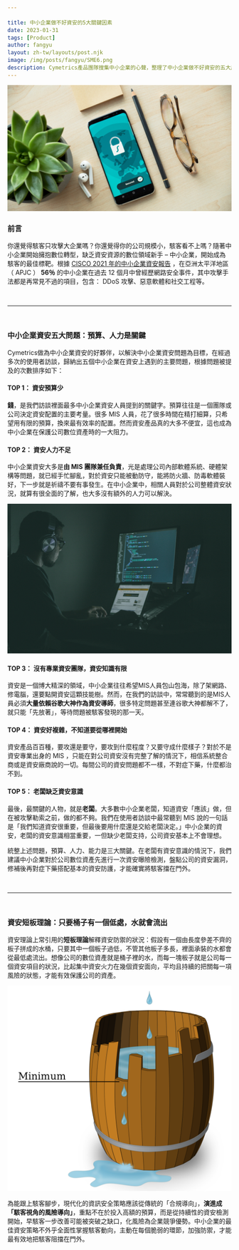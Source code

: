 ```yaml
---

title: 中小企業做不好資安的5大關鍵因素 
date: 2023-01-31
tags: [Product]
author: fangyu
layout: zh-tw/layouts/post.njk 
image: /img/posts/fangyu/SME6.png
description: Cymetrics產品團隊搜集中小企業的心聲，整理了中小企業做不好資安的五大原因，以及我們的解決提案。
---
```




![Alt text](/img/posts/fangyu/SME6.jpg)



### **前言**

你還覺得駭客只攻擊大企業嗎？你還覺得你的公司規模小，駭客看不上嗎？<!-- summary -->隨著中小企業開始擁抱數位轉型，缺乏資安資源的數位領域新手 – 中小企業，開始成為駭客的最佳標靶。根據 [CISCO 2021 年的中小企業資安報告](https://www.cisco.com/c/dam/global/en_sg/products/security/meet-max-report-2021/assets/data/cybersecurity-for-smbs-asia-pacific-businesses-prepare-for-digital-defense.pdf)
，在亞洲太平洋地區（ APJC ） **56％** 的中小企業在過去 12 個月中曾經歷網路安全事件，其中攻擊手法都是再常見不過的項目，包含： DDoS 攻擊、惡意軟體和社交工程等。<!-- summary -->

<br>

---

<br>


### **中小企業資安五大問題：預算、人力是關鍵**

Cymetrics做為中小企業資安的好夥伴，以解決中小企業資安問題為目標，在經過多次的使用者訪談，歸納出五個中小企業在資安上遇到的主要問題，根據問題被提及的次數排序如下：


#### **TOP 1： 資安預算少**
**錢**，是我們訪談裡面最多中小企業資安人員提到的關鍵字。預算往往是一個團隊或公司決定資安配置的主要考量。很多 MIS 人員，花了很多時間在精打細算，只希望用有限的預算，換來最有效率的配置。然而資安產品真的大多不便宜，這也成為中小企業在保護公司數位資產時的一大阻力。

#### **TOP 2： 資安人力不足**
中小企業資安大多是**由 MIS 團隊兼任負責**，光是處理公司內部軟體系統、硬體架構等問題，就已經手忙腳亂，對於資安只能被動防守，能將防火牆、防毒軟體裝好，下一步就是祈禱不要有事發生。在中小企業中，相關人員對於公司整體資安狀況，就算有很全面的了解，也大多沒有額外的人力可以解決。

![Alt text](/img/posts/fangyu/SME5.jpg)


#### **TOP 3： 沒有專業資安團隊，資安知識有限**
資安是一個博大精深的領域，中小企業往往希望MIS人員包山包海，除了架網路、修電腦，還要點開資安這顆技能樹。然而，在我們的訪談中，常常聽到的是MIS人員必須**大量依賴谷歌大神作為資安導師**，很多特定問題甚至連谷歌大神都解不了，就只能「先放著」，等待問題被駭客發現的那一天。

#### **TOP 4： 資安好複雜，不知道要從哪裡開始**
資安產品百百種，要攻還是要守，要攻到什麼程度？又要守成什麼樣子？對於不是資安專業出身的 MIS ，只能在對公司資安沒有完整了解的情況下，相信系統整合商或是資安廠商說的一切。每間公司的資安問題都不一樣，不對症下藥，什麼都治不到。

#### **TOP 5： 老闆缺乏資安意識**
最後，最關鍵的人物，就是**老闆**。大多數中小企業老闆，知道資安「應該」做，但在被攻擊勒索之前，做的都不夠。我們在使用者訪談中最常聽到 MIS 說的一句話是「我們知道資安很重要，但最後要用什麼還是交給老闆決定。」中小企業的資安，老闆的資安意識相當重要，一但缺少老闆支持，公司資安基本上不會理想。


統整上述問題，預算、人力、能力是三大關鍵。在老闆有資安意識的情況下，我們建議中小企業對於公司數位資產先進行一次資安曝險檢測，盤點公司的資安漏洞，修補後再對症下藥搭配基本的資安防護，才能確實將駭客擋在門外。

<br>

---

<br>


### **資安短板理論：只要桶子有一個低處，水就會流出**

資安理論上常引用的**短板理論**解釋資安防禦的狀況：假設有一個由長度參差不齊的板子拼成的水桶，只要其中一個板子過低，不管其他板子多長，裡面承裝的水都會從最低處流出。想像公司的數位資產就是桶子裡的水，而每一塊板子就是公司每一個資安項目的狀況，比起集中資安火力在幾個資安面向，平均且持續的把關每一項風險的狀態，才能有效保護公司的資產。

![Alt text](/img/posts/fangyu/SME3.png)


為能跟上駭客腳步，現代化的資訊安全策略應該從傳統的「合規導向」，**演進成「駭客視角的風險導向」**，重點不在於投入高額的預算，而是從持續性的資安檢測開始，早駭客一步改善可能被突破之缺口，化風險為企業競爭優勢。中小企業的最佳資安策略不外乎全面性掌握駭客動向，主動在每個脆弱的環節，加強防禦，才能最有效地把駭客阻擋在門外。
